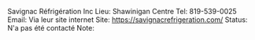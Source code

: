 Savignac Réfrigération Inc
Lieu: Shawinigan Centre
Tel: 819-539-0025
Email: Via leur site internet
Site: https://savignacrefrigeration.com/
Status: N'a pas été contacté
Note: